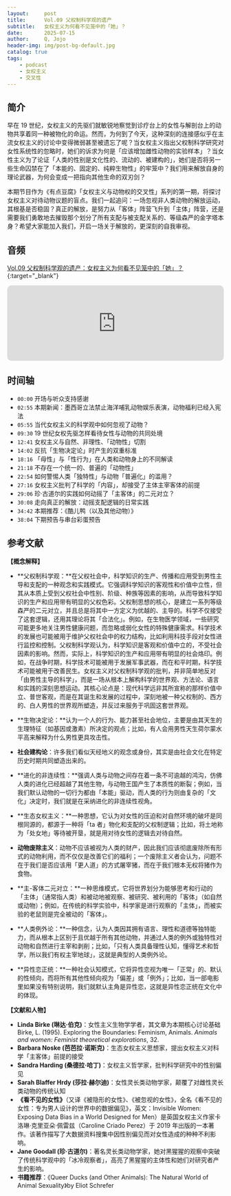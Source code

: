 ```yaml
---
layout:     post
title:      Vol.09 父权制科学观的遗产
subtitle:   女权主义为何看不见笼中的「她」？
date:       2025-07-15
author:     Q, Jojo
header-img: img/post-bg-default.jpg
catalog: true
tags:
    - podcast
    - 女权主义
    - 交叉性
---
```


## 简介

早在 19 世纪，女权主义的先驱们就敏锐地察觉到诊疗台上的女性与解剖台上的动物共享着同一种被物化的命运。然而，为何到了今天，这种深刻的连接感似乎在主流女权主义的讨论中变得微弱甚至被遗忘了呢？当女权主义指出父权制科学研究对女性系统性的忽略时，她们的诉求为何是「应该增加雌性动物的实验样本」？当女性主义为了论证「人类的性别是文化性的、流动的、被建构的」，她们是否将另一些生命囚禁在了「本能的、固定的、纯粹生物性」的牢笼中？我们用来解放自身的理论武器，为何会变成一把指向其他生命的双刃剑？

本期节目作为《有点豆腐》「女权主义与动物权的交叉性」系列的第一期，将探讨女权主义对待动物议题的盲点。我们一起追问：一场忽视非人类动物的解放运动，其根基是否稳固？真正的解放，是努力从「客体」阵营飞升到「主体」阵营，还是需要我们勇敢地去摧毁那个划分了所有支配与被支配关系的、等级森严的金字塔本身？希望大家能加入我们，开启一场关于解放的，更深刻的自我审视。

## 音频

[Vol.09 父权制科学观的遗产：女权主义为何看不见笼中的「她」？](https://www.xiaoyuzhoufm.com/episode/6875143a93fd2d72b829b5ac){:target="_blank"}

<iframe allow="autoplay *; encrypted-media *; fullscreen *; clipboard-write" frameborder="0" height="175" style="width:100%;max-width:660px;overflow:hidden;border-radius:10px;" sandbox="allow-forms allow-popups allow-same-origin allow-scripts allow-storage-access-by-user-activation allow-top-navigation-by-user-activation" src="https://embed.podcasts.apple.com/cn/podcast/vol-09-%E7%88%B6%E6%9D%83%E5%88%B6%E7%A7%91%E5%AD%A6%E8%A7%82%E7%9A%84%E9%81%97%E4%BA%A7-%E5%A5%B3%E6%9D%83%E4%B8%BB%E4%B9%89%E4%B8%BA%E4%BD%95%E7%9C%8B%E4%B8%8D%E8%A7%81%E7%AC%BC%E4%B8%AD%E7%9A%84-%E5%A5%B9/id1794418651?i=1000717347732"></iframe>

## 时间轴 

* `00:00` 开场与听众支持感谢
* `02:55` 本期新闻：墨西哥立法禁止海洋哺乳动物娱乐表演，动物福利已经入宪法
* `05:55` 当代女权主义的科学观中如何忽视了动物？
* `09:30` 19 世纪女权先驱怎样看待女性与动物的共同处境
* `12:41` 女权主义与自然、非理性、「动物性」切割
* `14:02` 反抗「生物决定论」时产生的双重标准
* `18:16` 「母性」与「性行为」在人类和动物身上的不同解读
* `21:18` 不存在一个统一的、普遍的「动物性」
* `22:54` 如何警惕人类「独特性」与动物「普遍化」的滥用？
* `27:16` 女权主义批判了科学的「内容」，却接受了主体主宰客体的前提
* `29:06` 珍·古道尔的实践如何动摇了「主客体」的二元对立？
* `30:08` 走向真正的解放：动摇支配逻辑的日常实践
* `34:42` 本期推荐：《酷儿鸭（以及其他动物）》
* `38:04` 下期预告与串台彩蛋预告

## 参考文献

**【概念解释】**

* **父权制科学观：**在父权社会中，科学知识的生产、传播和应用受到男性主导和支配的一种观念和实践模式。它强调科学知识的客观性和价值中立性，但其从本质上受到父权社会中性别、阶级、种族等因素的影响，从而导致科学知识的生产和应用带有明显的父权色彩。父权制思想的核心，是建立一系列等级森严的二元对立，并且总是将其中一方定义为优越的、主导的。科学不仅接受了这套逻辑，还用其理论将其「合法化」。例如，在生物医学领域，一些研究可能更多地关注男性健康问题，而忽略或弱化女性的特殊健康需求。科学技术的发展也可能被用于维护父权社会中的权力结构，比如利用科技手段对女性进行监控和控制。父权制科学观认为，科学知识是客观和价值中立的，不受社会因素的影响。然而，实际上，科学知识的生产和应用带有明显的社会烙印。例如，在战争时期，科学技术可能被用于发展军事武器，而在和平时期，科学技术可能被用于改善民生。女权主义对父权制科学观的批判，并非简单地反对「由男性主导的科学」，而是一场从根本上解构科学的世界观、方法论、语言和实践的深刻思想运动。其核心论点是：现代科学远非其所宣称的那样价值中立、普世客观，而是在其诞生和发展的过程中，深刻地被一种父权制的、西方的、白人男性的世界观所塑造，并反过来服务于巩固这套世界观。


* **生物决定论：**认为一个人的行为、能力甚至社会地位，主要是由其天生的生理特征（如基因或激素）所决定的观点；比如，有人会用男性天生荷尔蒙水平高来解释为什么男性更具攻击性。


* **社会建构论**：许多我们看似天经地义的观念或身份，其实是由社会文化在特定历史时期共同塑造出来的。


* **进化的非连续性：**强调人类与动物之间存在着一条不可逾越的鸿沟，仿佛人类的进化已经超越了其他生物，与动物王国产生了本质性的断裂；例如，当我们默认动物的一切行为都由「本能」驱动，而人类的行为则由复杂的「文化」决定时，我们就是在采纳进化的非连续性视角。


* **生态女权主义：**一种思想，它认为对女性的压迫和对自然环境的破坏是同根同源的，都源于一种将「ta 者」物化和支配的父权制逻辑；比如，将土地称为「处女地」等待被开垦，就是用对待女性的逻辑去对待自然。


* **动物废除主义**：动物不应该被视为人类的财产，因此我们应该彻底废除所有形式的动物利用，而不仅仅是改善它们的福利；一个废除主义者会认为，问题不在于我们是否应该用「更人道」的方式屠宰猪，而在于我们根本无权将猪作为食物。


* **主-客体二元对立：**一种思维模式，它将世界划分为能够思考和行动的「主体」（通常指人类）和被动地被观察、被研究、被利用的「客体」（如自然或动物）；例如，在传统的科学实验中，科学家是进行观察的「主体」，而被实验的老鼠则是完全被动的「客体」。


* **人类例外论：**一种信念，认为人类因其拥有语言、理性和道德等独特能力，而从根本上区别于且优越于所有其他动物，并通过人类的例外或独特性对动物和自然进行主宰和剥削；比如，「只有人类具备理性认知，懂得艺术和哲学，所以我们有权主宰地球」，这就是典型的人类例外论。


* **异性恋正统：**一种社会认知模式，它将异性恋视为唯一「正常」的、默认的性倾向，而将所有其他性倾向视为「偏差」或「例外」；比如，当一部电影里如果没有特别说明，我们就默认主角是异性恋，这就是异性恋正统在文化中的体现。


**【文献和人物】**


* **Linda Birke (琳达·伯克)**：女性主义生物学学者，其文章为本期核心讨论基础 Birke, L. (1995). Exploring the Boundaries: Feminism, Animals. *Animals and women: Feminist theoretical explorations*, 32.
* **Barbara Noske (芭芭拉·诺斯克)**：生态女权主义思想家，提出女权主义对科学「主客体」前提的接受
* **Sandra Harding (桑德拉·哈丁)**：女权主义哲学家，批判科学研究中的性别偏见
* **Sarah Blaffer Hrdy (莎拉·赫尔迪)**：女性灵长类动物学家，颠覆了对雌性灵长类动物的传统认知
* **《看不见的女性》**（又译《被隐形的女性》、《被忽视的女性》，全名《看不见的女性：专为男人设计的世界中的数据偏见》，英文：Invisible Women: Exposing Data Bias in a World Designed for Men）是英国女权主义作家卡洛琳·克里亚朵·佩雷兹（Caroline Criado Perez）于 2019 年出版的一本著作。该著作描写了大数据资料搜集中因性别偏见而对女性造成的种种不利影响。
* **Jane Goodall (珍·古道尔)**：著名灵长类动物学家，她对黑猩猩的观察中突破了传统科学观中的「冰冷观察者」，高亮了黑猩猩的主体性和她们对研究者产生的影响。
* **书籍推荐**：《Queer Ducks (and Other Animals): The Natural World of Animal Sexuality》by Eliot Schrefer
